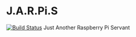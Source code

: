 # J.A.R.Pi.S
[![Build Status](https://travis-ci.com/dschaufelberger/J.A.R.Pi.S.svg?token=qsqzCPr7ymhyZpmymQBw&branch=master)](https://travis-ci.com/dschaufelberger/J.A.R.Pi.S)
Just Another Raspberry Pi Servant
